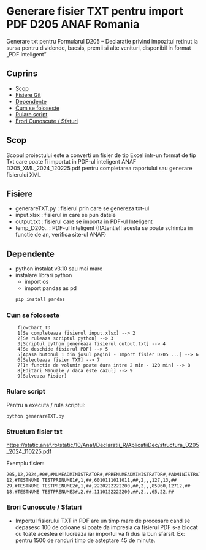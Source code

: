 # Generare fisier TXT pentru import PDF D205 ANAF Romania
Generare txt pentru Formularul D205 – Declaratie privind impozitul retinut la sursa pentru dividende, bacsis, premii si alte venituri, disponibil in format „PDF inteligent”

## Cuprins
- [Scop](#scop)
- [Fisiere Git](#fisiere)
- [Dependente](#dependente)
- [Cum se foloseste](#cum-se-foloseste)
- [Rulare script](#rulare-script)
- [Erori Cunoscute / Sfaturi](#Erori-Cunoscute-/-Sfaturi)

## Scop
Scopul proiectului este a converti un fisier de tip Excel intr-un format de tip Txt care poate fi importat in PDF-ul inteligent ANAF D205_XML_2024_120225.pdf pentru completarea raportului sau generare fisierului XML

## Fisiere 

- generareTXT.py : fisierul prin care se genereza txt-ul
- input.xlsx : fisierul in care se pun datele
- output.txt : fisierul care se importa in PDF-ul Inteligent
- temp_D205.. : PDF-ul Inteligent (!!Atentie!! acesta se poate schimba in functie de an, verifica site-ul ANAF)

## Dependente

- python instalat v3.10 sau mai mare
- instalare librari python
    - import os
    - import pandas as pd
    ```txt
    pip install pandas
    ```


### Cum se foloseste
```mermaid
    flowchart TD
    1[Se completeaza fisierul input.xlsx] --> 2
    2[Se ruleaza scriptul python] --> 3
    3[Scriptul python genereaza fisierul output.txt] --> 4
    4[Se deschide fisierul PDF] --> 5
    5[Apasa butonul 1 din josul pagini - Import fisier D205 ...] --> 6
    6[Selecteaza fisier TXT] --> 7
    7[In functie de volumin poate dura intre 2 min - 120 min] --> 8
    8[Editari Manuale / daca este cazul] --> 9
    9[Salveaza Fisier]
```

### Rulare script 
Pentru a executa / rula scriptul:
```
python generareTXT.py
```

### Structura fisier txt
https://static.anaf.ro/static/10/Anaf/Declaratii_R/AplicatiiDec/structura_D205_2024_110225.pdf

Exemplu fisier:
```txt
205,12,2024,#0#,#NUMEADMINISTRATOR#,#PRENUMEADMINISTRATOR#,#ADMINISTRATOR#,11223344,#NUME SOCIETATE SRL#,#JUDET  LOCALITATE  STR TESTSTRADA  NR 1 AP 1
12,#TESTNUME TESTPRENUME1#,1,##,6010111011011,##,2,,,127,13,##
29,#TESTNUME TESTPRENUME2#,1,##,2220222222200,##,2,,,85960,12712,##
18,#TESTNUME TESTPRENUME3#,2,##,1110122222200,##,2,,,65,22,##
```

### Erori Cunoscute / Sfaturi

- Importul fisierului TXT in PDF are un timp mare de procesare cand se depasesc 100 de coloane si poate da impresia ca fisierul PDF s-a blocat cu toate acestea el lucreaza iar importul va fi dus la bun sfarsit. Ex: pentru 1500 de randuri timp de asteptare 45 de minute.  
